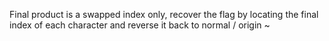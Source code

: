 Final product is a swapped index only, recover the flag by locating the final index of each character and reverse it back to normal / origin ~